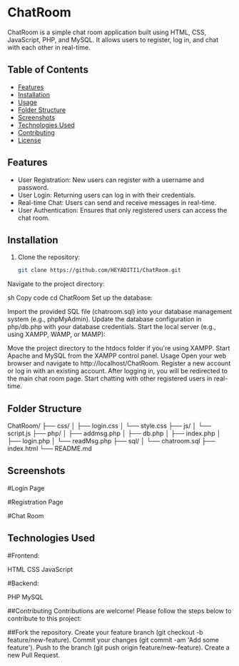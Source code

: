 # ChatRoom

ChatRoom is a simple chat room application built using HTML, CSS, JavaScript, PHP, and MySQL. It allows users to register, log in, and chat with each other in real-time.

## Table of Contents

- [Features](#features)
- [Installation](#installation)
- [Usage](#usage)
- [Folder Structure](#folder-structure)
- [Screenshots](#screenshots)
- [Technologies Used](#technologies-used)
- [Contributing](#contributing)
- [License](#license)

## Features

- User Registration: New users can register with a username and password.
- User Login: Returning users can log in with their credentials.
- Real-time Chat: Users can send and receive messages in real-time.
- User Authentication: Ensures that only registered users can access the chat room.

## Installation

1. Clone the repository:
   ```sh
   git clone https://github.com/HEYADITI1/ChatRoom.git
Navigate to the project directory:

sh
Copy code
cd ChatRoom
Set up the database:

Import the provided SQL file (chatroom.sql) into your database management system (e.g., phpMyAdmin).
Update the database configuration in php/db.php with your database credentials.
Start the local server (e.g., using XAMPP, WAMP, or MAMP):

Move the project directory to the htdocs folder if you're using XAMPP.
Start Apache and MySQL from the XAMPP control panel.
Usage
Open your web browser and navigate to http://localhost/ChatRoom.
Register a new account or log in with an existing account.
After logging in, you will be redirected to the main chat room page.
Start chatting with other registered users in real-time.

## Folder Structure

ChatRoom/
├── css/
│   ├── login.css
│   └── style.css
├── js/
│   └── script.js
├── php/
│   ├── addmsg.php
│   ├── db.php
│   ├── index.php
│   ├── login.php
│   └── readMsg.php
├── sql/
│   └── chatroom.sql
├── index.html
└── README.md

## Screenshots
#Login Page

#Registration Page

#Chat Room

## Technologies Used
#Frontend:

HTML
CSS
JavaScript

#Backend:

PHP
MySQL

##Contributing
Contributions are welcome! Please follow the steps below to contribute to this project:

##Fork the repository.
Create your feature branch (git checkout -b feature/new-feature).
Commit your changes (git commit -am 'Add some feature').
Push to the branch (git push origin feature/new-feature).
Create a new Pull Request.









